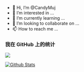- 👋 Hi, I’m @CandyMuj
- 👀 I’m interested in ...
- 🌱 I’m currently learning ...
- 💞️ I’m looking to collaborate on ...
- 📫 How to reach me ...

<!---
CandyMuj/CandyMuj is a ✨ special ✨ repository because its `README.md` (this file) appears on your GitHub profile.
You can click the Preview link to take a look at your changes.
--->



### 我在 GitHub 上的统计

<a title="Hits" target="_blank" href="https://github.com/CandyMuj/CandyMuj"><img src="https://hits.b3log.org/CandyMuj/CandyMuj.svg"></a>

[![Github Stats](https://github-readme-stats.vercel.app/api?username=CandyMuj&theme=tokyonight&show_icons=true)](https://github.com/CandyMuj)